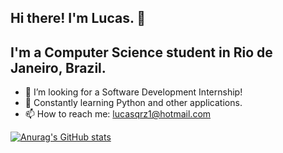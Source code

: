 ## Hi there! I'm Lucas. 👋
## I'm a Computer Science student in Rio de Janeiro, Brazil.

<!--
**Lucasqrz1/Lucasqrz1** is a ✨ _special_ ✨ repository because its `README.md` (this file) appears on your GitHub profile.-->

- 🔭 I’m looking for a Software Development Internship!
- 🌱 Constantly learning Python and other applications.
- 📫 How to reach me: lucasqrz1@hotmail.com

[![Anurag's GitHub stats](https://github-readme-stats.vercel.app/api?username=Lucasqrz1)](https://github.com/anuraghazra/github-readme-stats)
